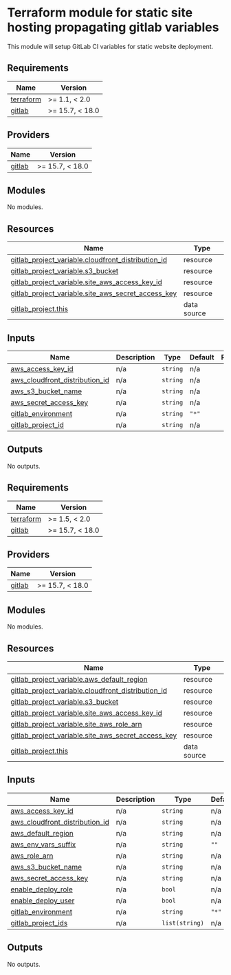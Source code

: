 # Terraform module for static site hosting propagating gitlab variables

This module will setup GitLab CI variables for static website deployment.

## Requirements

| Name                                                                     | Version       |
| ------------------------------------------------------------------------ | ------------- |
| <a name="requirement_terraform"></a> [terraform](#requirement_terraform) | >= 1.1, < 2.0 |
| <a name="requirement_gitlab"></a> [gitlab](#requirement_gitlab)          | >= 15.7, < 18.0 |

## Providers

| Name                                                      | Version |
| --------------------------------------------------------- | ------- |
| <a name="provider_gitlab"></a> [gitlab](#provider_gitlab) | >= 15.7, < 18.0 |

## Modules

No modules.

## Resources

| Name                                                                                                                                                 | Type        |
| ---------------------------------------------------------------------------------------------------------------------------------------------------- | ----------- |
| [gitlab_project_variable.cloudfront_distribution_id](https://registry.terraform.io/providers/gitlabhq/gitlab/latest/docs/resources/project_variable) | resource    |
| [gitlab_project_variable.s3_bucket](https://registry.terraform.io/providers/gitlabhq/gitlab/latest/docs/resources/project_variable)                  | resource    |
| [gitlab_project_variable.site_aws_access_key_id](https://registry.terraform.io/providers/gitlabhq/gitlab/latest/docs/resources/project_variable)     | resource    |
| [gitlab_project_variable.site_aws_secret_access_key](https://registry.terraform.io/providers/gitlabhq/gitlab/latest/docs/resources/project_variable) | resource    |
| [gitlab_project.this](https://registry.terraform.io/providers/gitlabhq/gitlab/latest/docs/data-sources/project)                                      | data source |

## Inputs

| Name                                                                                                                        | Description | Type     | Default | Required |
| --------------------------------------------------------------------------------------------------------------------------- | ----------- | -------- | ------- | :------: |
| <a name="input_aws_access_key_id"></a> [aws_access_key_id](#input_aws_access_key_id)                                        | n/a         | `string` | n/a     |   yes    |
| <a name="input_aws_cloudfront_distribution_id"></a> [aws_cloudfront_distribution_id](#input_aws_cloudfront_distribution_id) | n/a         | `string` | n/a     |   yes    |
| <a name="input_aws_s3_bucket_name"></a> [aws_s3_bucket_name](#input_aws_s3_bucket_name)                                     | n/a         | `string` | n/a     |   yes    |
| <a name="input_aws_secret_access_key"></a> [aws_secret_access_key](#input_aws_secret_access_key)                            | n/a         | `string` | n/a     |   yes    |
| <a name="input_gitlab_environment"></a> [gitlab_environment](#input_gitlab_environment)                                     | n/a         | `string` | `"*"`   |    no    |
| <a name="input_gitlab_project_id"></a> [gitlab_project_id](#input_gitlab_project_id)                                        | n/a         | `string` | n/a     |   yes    |

## Outputs

No outputs.

<!-- BEGIN_TF_DOCS -->
## Requirements

| Name | Version |
|------|---------|
| <a name="requirement_terraform"></a> [terraform](#requirement\_terraform) | >= 1.5, < 2.0 |
| <a name="requirement_gitlab"></a> [gitlab](#requirement\_gitlab) | >= 15.7, < 18.0 |

## Providers

| Name | Version |
|------|---------|
| <a name="provider_gitlab"></a> [gitlab](#provider\_gitlab) | >= 15.7, < 18.0 |

## Modules

No modules.

## Resources

| Name | Type |
|------|------|
| [gitlab_project_variable.aws_default_region](https://registry.terraform.io/providers/gitlabhq/gitlab/latest/docs/resources/project_variable) | resource |
| [gitlab_project_variable.cloudfront_distribution_id](https://registry.terraform.io/providers/gitlabhq/gitlab/latest/docs/resources/project_variable) | resource |
| [gitlab_project_variable.s3_bucket](https://registry.terraform.io/providers/gitlabhq/gitlab/latest/docs/resources/project_variable) | resource |
| [gitlab_project_variable.site_aws_access_key_id](https://registry.terraform.io/providers/gitlabhq/gitlab/latest/docs/resources/project_variable) | resource |
| [gitlab_project_variable.site_aws_role_arn](https://registry.terraform.io/providers/gitlabhq/gitlab/latest/docs/resources/project_variable) | resource |
| [gitlab_project_variable.site_aws_secret_access_key](https://registry.terraform.io/providers/gitlabhq/gitlab/latest/docs/resources/project_variable) | resource |
| [gitlab_project.this](https://registry.terraform.io/providers/gitlabhq/gitlab/latest/docs/data-sources/project) | data source |

## Inputs

| Name | Description | Type | Default | Required |
|------|-------------|------|---------|:--------:|
| <a name="input_aws_access_key_id"></a> [aws\_access\_key\_id](#input\_aws\_access\_key\_id) | n/a | `string` | n/a | yes |
| <a name="input_aws_cloudfront_distribution_id"></a> [aws\_cloudfront\_distribution\_id](#input\_aws\_cloudfront\_distribution\_id) | n/a | `string` | n/a | yes |
| <a name="input_aws_default_region"></a> [aws\_default\_region](#input\_aws\_default\_region) | n/a | `string` | n/a | yes |
| <a name="input_aws_env_vars_suffix"></a> [aws\_env\_vars\_suffix](#input\_aws\_env\_vars\_suffix) | n/a | `string` | `""` | no |
| <a name="input_aws_role_arn"></a> [aws\_role\_arn](#input\_aws\_role\_arn) | n/a | `string` | n/a | yes |
| <a name="input_aws_s3_bucket_name"></a> [aws\_s3\_bucket\_name](#input\_aws\_s3\_bucket\_name) | n/a | `string` | n/a | yes |
| <a name="input_aws_secret_access_key"></a> [aws\_secret\_access\_key](#input\_aws\_secret\_access\_key) | n/a | `string` | n/a | yes |
| <a name="input_enable_deploy_role"></a> [enable\_deploy\_role](#input\_enable\_deploy\_role) | n/a | `bool` | n/a | yes |
| <a name="input_enable_deploy_user"></a> [enable\_deploy\_user](#input\_enable\_deploy\_user) | n/a | `bool` | n/a | yes |
| <a name="input_gitlab_environment"></a> [gitlab\_environment](#input\_gitlab\_environment) | n/a | `string` | `"*"` | no |
| <a name="input_gitlab_project_ids"></a> [gitlab\_project\_ids](#input\_gitlab\_project\_ids) | n/a | `list(string)` | n/a | yes |

## Outputs

No outputs.
<!-- END_TF_DOCS -->
